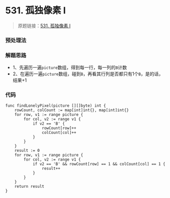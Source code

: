 # 531. 孤独像素 I
> 原题链接：[531. 孤独像素 I](https://leetcode-cn.com/problems/lonely-pixel-i/)
### 预处理法
### 解题思路
+ 1、先遍历一遍``picture``数组，得到每一行，每一列的``B``计数
+ 2、在遍历一遍``picture``数组，碰到``B``，再看其行列是否都只有1个``B``，是的话，结果+1
### 代码
```golang
func findLonelyPixel(picture [][]byte) int {
	rowCount, colCount := map[int]int{}, map[int]int{}
	for row, v1 := range picture {
		for col, v2 := range v1 {
			if v2 == 'B' {
				rowCount[row]++
				colCount[col]++
			}
		}
	}
	result := 0
	for row, v1 := range picture {
		for col, v2 := range v1 {
			if v2 == 'B' && rowCount[row] == 1 && colCount[col] == 1 {
				result++
			}
		}
	}
	return result
}
```
